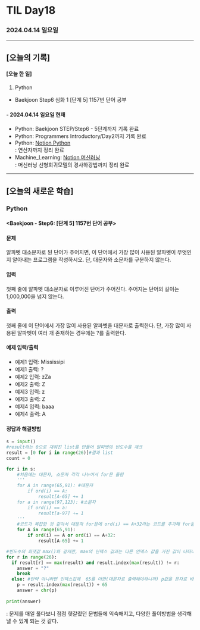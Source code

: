 # TIL Day18
### 2024.04.14 일요일

---

## [오늘의 기록]

#### [오늘 한 일]
1. Python
- Baekjoon Step6 심화 1 [단계 5] 1157번 단어 공부

#### - 2024.04.14 일요일 현재
- Python: Baekjoon STEP/Step6 - 5단계까지 기록 완료
- Python: Programmers Introductory/Day2까지 기록 완료
- Python: [Notion Python](https://handsome-umbrella-c52.notion.site/Python-6d76c849802f40adb35ca7366565e1e8?pvs=4)  
: 연산자까지 정리 완료
- Machine_Learning: [Notion 머신러닝](https://handsome-umbrella-c52.notion.site/a887c58b105a44d287c8f5d045e56f4e?pvs=4)  
: 머신러닝 선형회귀모델의 경사하강법까지 정리 완료

---
## [오늘의 새로운 학습]
### Python
#### <Baekjoon - Step6: [단계 5] 1157번 단어 공부>
#### 문제  
알파벳 대소문자로 된 단어가 주어지면, 이 단어에서 가장 많이 사용된 알파벳이 무엇인지 알아내는 프로그램을 작성하시오. 단, 대문자와 소문자를 구분하지 않는다.

#### 입력
첫째 줄에 알파벳 대소문자로 이루어진 단어가 주어진다. 주어지는 단어의 길이는 1,000,000을 넘지 않는다.

#### 출력
첫째 줄에 이 단어에서 가장 많이 사용된 알파벳을 대문자로 출력한다. 단, 가장 많이 사용된 알파벳이 여러 개 존재하는 경우에는 ?를 출력한다.

#### 예제 입력/출력
- 예제1 입력: Mississipi
- 예제1 출력: ?
- 예제2 입력: zZa
- 예제2 출력: Z
- 예제3 입력: z
- 예제3 출력: Z
- 예제4 입력: baaa
- 예제4 출력: A

#### 정답과 해결방법
```python
s = input()
#result라는 0으로 채워진 list를 만들어 알파벳의 빈도수를 체크
result = [0 for i in range(26)]#결과 list
count = 0

for i in s:
    #처음에는 대문자, 소문자 각각 나누어서 for문 돌림
    '''
    for A in range(65,91): #대문자
        if ord(i) == A:
            result[A-65] += 1
    for a in range(97,123): #소문자
        if ord(i) == a:
            result[a-97] += 1
    '''
    #코드가 복잡한 것 같아서 대문자 for문에 ord(i) == A+32라는 코드를 추가해 for문 하나로 해결
    for A in range(65,91):
        if ord(i) == A or ord(i) == A+32:
            result[A-65] += 1

#빈도수의 최댓값 max()와 같지만, max의 인덱스 값과는 다른 인덱스 값을 가진 값이 나타나면 answer "?"로 놓고 for문 탈출(차근차근 예제를 넣어보면서 가능한 모든 조건을 따줘주어야 함)
for r in range(26):
  if result[r] == max(result) and result.index(max(result)) != r:
    answer = "?"
    break
  else: #만약 아니라면 인덱스값에  65를 더한(대문자로 출력해야하니까) p값을 문자로 바꾸어 answer 변수에 넣음
    p = result.index(max(result)) + 65
    answer = chr(p)
  
print(answer)
```  
: 문제를 매일 풀다보니 점점 헷갈렸던 문법들에 익숙해지고, 다양한 풀이방법을 생각해낼 수 있게 되는 것 같다.
